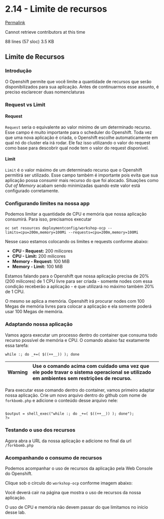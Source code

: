 # 2.14 - Limite de recursos

[Permalink](https://github.com/redhatbsb/test-drive-openshift/blob/8ce43c5cb511571d907947f2d78a595d00910586/parte-2-openshift-4x/limite-de-recursos.adoc)

Cannot retrieve contributors at this time

 88 lines \(57 sloc\) 3.5 KB

## Limite de Recursos <a id="user-content-limite-de-recursos"></a>

### Introdução <a id="user-content-introdu&#xE7;&#xE3;o"></a>

O Openshift permite que você limite a quantidade de recursos que serão disponibilizados para sua aplicação. Antes de continuarmos esse assunto, é preciso esclarecer duas nomenclaturas

### Request vs Limit <a id="user-content-request-vs-limit"></a>

#### Request <a id="user-content-request"></a>

`Request` seria o equivalente ao valor mínimo de um determinado recurso. Esse campo é muito importante para o scheduler do Openshift. Toda vez que uma nova aplicação é criada, o Openshift escolhe automaticamente em qual nó do cluster ela irá rodar. Ele faz isso utilizando o valor do request como base para descobrir qual node tem o valor do request disponível.

#### Limit <a id="user-content-limit"></a>

`Limit` é o valor máximo de um determinado recurso que o Openshift permitirá ser utilizado. Esse campo também é importante pois evita que sua aplicação possa consumir mais recurso do que foi alocado. Situações como _Out of Memory_ acabam sendo minimizadas quando este valor está configurado corretamente.

### Configurando limites na nossa app <a id="user-content-configurando-limite-de-recursos-na-nossa-aplica&#xE7;&#xE3;o"></a>

Podemos limitar a quantidade de CPU e memória que nossa aplicação consumirá. Para isso, precisamos executar

```text
oc set resources deploymentconfig/workshop-ocp --limits=cpu=200m,memory=100Mi --requests=cpu=200m,memory=100Mi
```

Nesse caso estamos colocando os limites e requests conforme abaixo:

* **CPU - Request:** 200 milicores
* **CPU - Limit:** 200 milicores
* **Memory - Request:** 100 MiB
* **Memory - Limit:** 100 MiB

Estamos falando para o Openshift que nossa aplicação precisa de 20% \(200 milicores\) de 1 CPU livre para ser criada - somente nodes com essa condição receberão a aplicação - e que utilizará no máximo também 20% de 1 CPU.

O mesmo se aplica a memória. Openshift irá procurar nodes com 100 Megas de memória livres para colocar a aplicação e ela somente poderá usar 100 Megas de memória.

### Adaptando nossa aplicação <a id="user-content-adaptando-nossa-aplica&#xE7;&#xE3;o"></a>

Vamos agora executar um processo dentro do container que consuma todo recurso possível de memória e CPU. O comando abaixo faz exatamente essa tarefa:

```text
while :; do _+=( $((++__)) ); done
```

| Warning |  Use o comando acima com cuidado uma vez que ele pode travar o sistema operacional se utilizado em ambientes sem restrições de recurso. |
| :--- | :--- |


Para executar esse comando dentro do container, vamos primeiro adaptar nossa aplicação. Crie um novo arquivo dentro do github com nome de `forkbomb.php` e adicione o conteúdo desse arquivo nele:

```text

$output = shell_exec("while :; do _+=( $((++__)) ); done");
?>
```

### Testando o uso dos recursos <a id="user-content-testando-o-uso-dos-recursos"></a>

Agora abra a URL da nossa aplicação e adicione no final da url `/forkbomb.php`

### Acompanhando o consumo de recursos <a id="user-content-acompanhando-o-consumo-de-recursos"></a>

Podemos acompanhar o uso de recursos da aplicação pela Web Console do Openshift.

Clique sob o círculo do `workshop-ocp` conforme imagem abaixo:

Você deverá cair na página que mostra o uso de recursos da nossa aplicação.

O uso de CPU e memória não devem passar do que limitamos no início desse lab.

